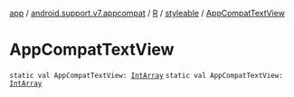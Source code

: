 [app](../../../index.md) / [android.support.v7.appcompat](../../index.md) / [R](../index.md) / [styleable](index.md) / [AppCompatTextView](.)

# AppCompatTextView

`static val AppCompatTextView: `[`IntArray`](https://kotlinlang.org/api/latest/jvm/stdlib/kotlin/-int-array/index.html)
`static val AppCompatTextView: `[`IntArray`](https://kotlinlang.org/api/latest/jvm/stdlib/kotlin/-int-array/index.html)